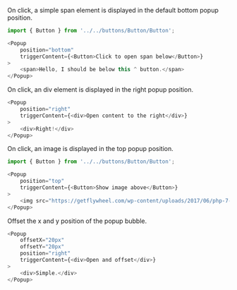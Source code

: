On click, a simple span element is displayed in the default bottom popup position.

```js
import { Button } from '../../buttons/Button/Button';

<Popup 
	position="bottom"
	triggerContent={<Button>Click to open span below</Button>}
>
    <span>Hello, I should be below this ^ button.</span>
</Popup>
```

On click, an div element is displayed in the right popup position.

```js
<Popup 
	position="right"
	triggerContent={<div>Open content to the right</div>}
>
    <div>Right!</div>
</Popup>
```

On click, an image is displayed in the top popup position.

```js
import { Button } from '../../buttons/Button/Button';

<Popup 
	position="top"
	triggerContent={<Button>Show image above</Button>}
>
    <img src="https://getflywheel.com/wp-content/uploads/2017/06/php-7-small.png" style={{width: "100%"}} />
</Popup>
```

Offset the x and y position of the popup bubble.

```js
<Popup 
	offsetX="20px"
	offsetY="20px"
	position="right"
	triggerContent={<div>Open and offset</div>}
>
    <div>Simple.</div>
</Popup>
```
